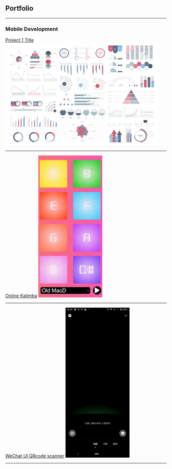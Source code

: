 ## Portfolio

---

### Mobile Development

[Project 1 Title](/sample_page)
<img src="images/dummy_thumbnail.jpg?raw=true"/>

---
[Online Kalimba](https://github.com/xns1997/ART_352)
<img src="images/Kalimba.png?raw=true" alt="drawing" width="200"/>

---
[WeChat UI QRcode scanner](https://github.com/sakurasoooo/qr_code_scanner/tree/Scanner)
<img src="images/p3.png?raw=true" alt="drawing" width="200"/>





---
<!-- <p style="font-size:11px">Page template forked from <a href="https://github.com/evanca/quick-portfolio">evanca</a></p> -->
<!-- Remove above link if you don't want to attibute -->
